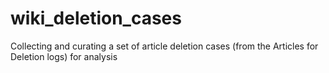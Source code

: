 # wiki_deletion_cases
Collecting and curating a set of article deletion cases (from the Articles for Deletion logs) for analysis
